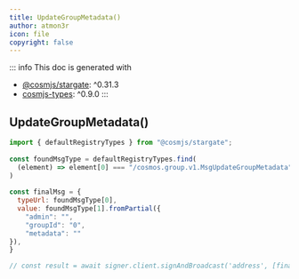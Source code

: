 ```yaml
---
title: UpdateGroupMetadata()
author: atmon3r
icon: file
copyright: false
---
```


::: info
This doc is generated with 
- [@cosmjs/stargate](https://www.npmjs.com/package/@cosmjs/stargate): ^0.31.3
- [cosmjs-types](https://www.npmjs.com/package/cosmjs-types): ^0.9.0
:::
  
## UpdateGroupMetadata()
 
```js
import { defaultRegistryTypes } from "@cosmjs/stargate";
 
const foundMsgType = defaultRegistryTypes.find(
  (element) => element[0] === "/cosmos.group.v1.MsgUpdateGroupMetadata"
)
  
const finalMsg = {
  typeUrl: foundMsgType[0],
  value: foundMsgType[1].fromPartial({
    "admin": "",
    "groupId": "0",
    "metadata": ""
}),
}

// const result = await signer.client.signAndBroadcast('address', [finalMsg], "auto", "")
 
```
   
